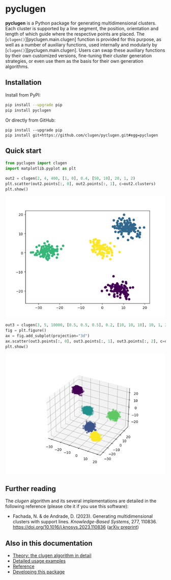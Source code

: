 # pyclugen

**pyclugen** is a Python package for generating multidimensional clusters. Each
cluster is supported by a line segment, the position, orientation and length of
which guide where the respective points are placed. The
[`clugen()`][pyclugen.main.clugen] function is provided for this purpose, as well
as a number of auxiliary functions, used internally and modularly by
[`clugen()`][pyclugen.main.clugen]. Users can swap these auxiliary functions by
their own customized versions, fine-tuning their cluster generation strategies,
or even use them as the basis for their own generation algorithms.

## Installation

Install from PyPI:

```sh
pip install --upgrade pip
pip install pyclugen
```

Or directly from GitHub:

```text
pip install --upgrade pip
pip install git+https://github.com/clugen/pyclugen.git#egg=pyclugen
```

## Quick start

```python
from pyclugen import clugen
import matplotlib.pyplot as plt
```

```python
out2 = clugen(2, 4, 400, [1, 0], 0.4, [50, 10], 20, 1, 2)
plt.scatter(out2.points[:, 0], out2.points[:, 1], c=out2.clusters)
plt.show()
```

![2D example.](https://github.com/clugen/.github/blob/main/images/example2d_python.png?raw=true)

```python
out3 = clugen(3, 5, 10000, [0.5, 0.5, 0.5], 0.2, [10, 10, 10], 10, 1, 2)
fig = plt.figure()
ax = fig.add_subplot(projection="3d")
ax.scatter(out3.points[:, 0], out3.points[:, 1], out3.points[:, 2], c=out3.clusters)
plt.show()
```

![3D example.](https://github.com/clugen/.github/blob/main/images/example3d_python.png?raw=true)

## Further reading

The *clugen* algorithm and its several implementations are detailed in the
following reference (please cite it if you use this software):

* Fachada, N. & de Andrade, D. (2023). Generating multidimensional clusters
  with support lines. *Knowledge-Based Systems*, 277, 110836.
  <https://doi.org/10.1016/j.knosys.2023.110836>
  ([arXiv preprint](https://doi.org/10.48550/arXiv.2301.10327))

## Also in this documentation

* [Theory: the clugen algorithm in detail](theory.md)
* [Detailed usage examples](generated/gallery/index.md)
* [Reference](reference.md)
* [Developing this package](dev.md)

